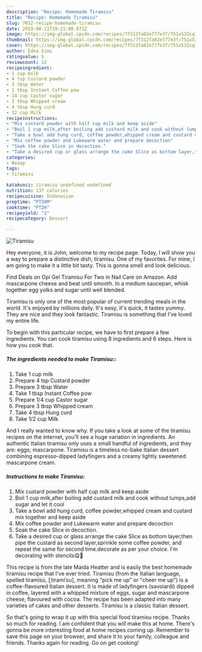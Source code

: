 ```yaml
---
description: "Recipe: Homemade Tiramisu"
title: "Recipe: Homemade Tiramisu"
slug: 7632-recipe-homemade-tiramisu
date: 2019-08-11T19:21:00.671Z
image: https://img-global.cpcdn.com/recipes/7f312fa82e777e3f/751x532cq70/tiramisu-recipe-main-photo.jpg
thumbnail: https://img-global.cpcdn.com/recipes/7f312fa82e777e3f/751x532cq70/tiramisu-recipe-main-photo.jpg
cover: https://img-global.cpcdn.com/recipes/7f312fa82e777e3f/751x532cq70/tiramisu-recipe-main-photo.jpg
author: Edna Sims
ratingvalue: 5
reviewcount: 12
recipeingredient:
- 1 cup milk
- 4 tsp Custard powder
- 3 tbsp Water
- 1 tbsp Instant Coffee pow
- 14 cup Castor sugar
- 3 tbsp Whipped cream
- 4 tbsp Hung curd
- 12 cup Milk
recipeinstructions:
- "Mix custard powder with half cup milk and keep aside"
- "Boil 1 cup milk,after boiling add custard milk and cook without lumps,add sugar and let it cool"
- "Take a bowl add hung curd, coffee powder,whipped cream and custard mix together and keep aside"
- "Mix coffee powder and Lukewarm water and prepare decoction"
- "Soak the cake Slice in decoction."
- "Take a desired cup or glass arrange the cake Slice as bottom layer,then pipe the custard as second layer,sprinkle some coffee powder, and repeat the same for second time.decorate as per your choice. I&#39;m decorating with stencils😋🤩"
categories:
- Resep
tags:
- tiramisu

katakunci: tiramisu undefined undefined
nutrition: 137 calories
recipecuisine: Indonesian
preptime: "PT38M"
cooktime: "PT2H"
recipeyield: "2"
recipecategory: Dessert

---
```



![Tiramisu](https://img-global.cpcdn.com/recipes/7f312fa82e777e3f/751x532cq70/tiramisu-recipe-main-photo.jpg)

Hey everyone, it is John, welcome to my recipe page. Today, I will show you a way to prepare a distinctive dish, tiramisu. One of my favorites. For mine, I am going to make it a little bit tasty. This is gonna smell and look delicious.

Find Deals on Opi Gel Tiramisu For Two in Nail Care on Amazon. Add mascarpone cheese and beat until smooth. In a medium saucepan, whisk together egg yolks and sugar until well blended.

Tiramisu is only one of the most popular of current trending meals in the world. It's enjoyed by millions daily. It's easy, it's quick, it tastes yummy. They are nice and they look fantastic. Tiramisu is something that I've loved my entire life.


To begin with this particular recipe, we have to first prepare a few ingredients. You can cook tiramisu using 8 ingredients and 6 steps. Here is how you cook that.

##### The ingredients needed to make Tiramisu::

1. Take 1 cup milk
1. Prepare 4 tsp Custard powder
1. Prepare 3 tbsp Water
1. Take 1 tbsp Instant Coffee pow
1. Prepare 1/4 cup Castor sugar
1. Prepare 3 tbsp Whipped cream
1. Take 4 tbsp Hung curd
1. Take 1/2 cup Milk


And I really wanted to know why. If you take a look at some of the tiramisu recipes on the internet, you&#39;ll see a huge variation in ingredients. An authentic Italian tiramisu only uses a small handful of ingredients, and they are: eggs; mascarpone. Tiramisu is a timeless no-bake Italian dessert combining espresso-dipped ladyfingers and a creamy lightly sweetened mascarpone cream. 

##### Instructions to make Tiramisu:

1. Mix custard powder with half cup milk and keep aside
1. Boil 1 cup milk,after boiling add custard milk and cook without lumps,add sugar and let it cool
1. Take a bowl add hung curd, coffee powder,whipped cream and custard mix together and keep aside
1. Mix coffee powder and Lukewarm water and prepare decoction
1. Soak the cake Slice in decoction.
1. Take a desired cup or glass arrange the cake Slice as bottom layer,then pipe the custard as second layer,sprinkle some coffee powder, and repeat the same for second time.decorate as per your choice. I&#39;m decorating with stencils😋🤩


This recipe is from the late Maida Heatter and is easily the best homemade tiramisu recipe that I&#39;ve ever tried. Tiramisu (from the Italian language, spelled tiramisù, [ˌtiramiˈsu], meaning &#34;pick me up&#34; or &#34;cheer me up&#34;) is a coffee-flavoured Italian dessert. It is made of ladyfingers (savoiardi) dipped in coffee, layered with a whipped mixture of eggs, sugar and mascarpone cheese, flavoured with cocoa. The recipe has been adapted into many varieties of cakes and other desserts. Tiramisu is a classic Italian dessert. 

So that's going to wrap it up with this special food tiramisu recipe. Thanks so much for reading. I am confident that you will make this at home. There's gonna be more interesting food at home recipes coming up. Remember to save this page on your browser, and share it to your family, colleague and friends. Thanks again for reading. Go on get cooking!
